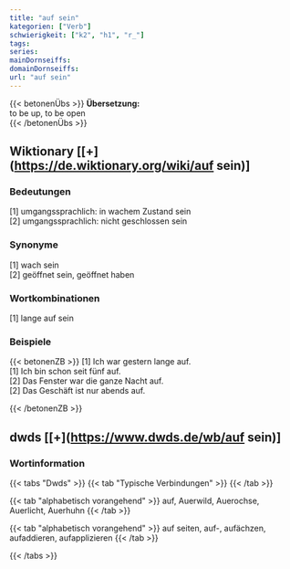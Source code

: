 ```yaml
---
title: "auf sein"
kategorien: ["Verb"]
schwierigkeit: ["k2", "h1", "r_"]
tags:
series:
mainDornseiffs:
domainDornseiffs:
url: "auf sein"
---
```


{{< betonenÜbs >}}
**Übersetzung:**  
to be up, to be open  
{{< /betonenÜbs >}}

## Wiktionary [[+](https://de.wiktionary.org/wiki/auf sein)]

### Bedeutungen
[1] umgangssprachlich: in wachem Zustand sein  
[2] umgangssprachlich: nicht geschlossen sein  

### Synonyme
[1] wach sein  
[2] geöffnet sein, geöffnet haben  

### Wortkombinationen
[1] lange auf sein  

### Beispiele
{{< betonenZB >}}
[1] Ich war gestern lange auf.  
[1] Ich bin schon seit fünf auf.  
[2] Das Fenster war die ganze Nacht auf.  
[2] Das Geschäft ist nur abends auf.  

{{< /betonenZB >}}


## dwds [[+](https://www.dwds.de/wb/auf sein)]

### Wortinformation
{{< tabs "Dwds" >}}
{{< tab "Typische Verbindungen" >}}
{{< /tab >}}

{{< tab "alphabetisch vorangehend" >}}
auf, Auerwild, Auerochse, Auerlicht, Auerhuhn
{{< /tab >}}

{{< tab "alphabetisch vorangehend" >}}
auf seiten, auf-, aufächzen, aufaddieren, aufapplizieren
{{< /tab >}}

{{< /tabs >}}

